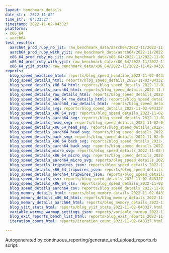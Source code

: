 ```yaml
---
layout: benchmark_details
date_str: '2022-11-02'
time_str: '04:33:27'
timestamp: 2022-11-02-043327
platforms:
- x86_64
- aarch64
test_results:
  aarch64_prod_ruby_no_jit: raw_benchmark_data/aarch64/2022-11/2022-11-02-043327_basic_benchmark_aarch64_prod_ruby_no_jit.json
  aarch64_prod_ruby_with_yjit: raw_benchmark_data/aarch64/2022-11/2022-11-02-043327_basic_benchmark_aarch64_prod_ruby_with_yjit.json
  x86_64_prod_ruby_no_jit: raw_benchmark_data/x86_64/2022-11/2022-11-02-043327_basic_benchmark_x86_64_prod_ruby_no_jit.json
  x86_64_prod_ruby_with_yjit: raw_benchmark_data/x86_64/2022-11/2022-11-02-043327_basic_benchmark_x86_64_prod_ruby_with_yjit.json
  x86_64_yjit_stats: raw_benchmark_data/x86_64/2022-11/2022-11-02-043327_basic_benchmark_x86_64_yjit_stats.json
reports:
  blog_speed_headline_html: reports/blog_speed_headline_2022-11-02-043327.html
  blog_speed_details_html: reports/blog_speed_details_2022-11-02-043327.html
  blog_speed_details_x86_64_html: reports/blog_speed_details_2022-11-02-043327.x86_64.html
  blog_speed_details_aarch64_html: reports/blog_speed_details_2022-11-02-043327.aarch64.html
  blog_speed_details_raw_details_html: reports/blog_speed_details_2022-11-02-043327.raw_details.html
  blog_speed_details_x86_64_raw_details_html: reports/blog_speed_details_2022-11-02-043327.x86_64.raw_details.html
  blog_speed_details_aarch64_raw_details_html: reports/blog_speed_details_2022-11-02-043327.aarch64.raw_details.html
  blog_speed_details_svg: reports/blog_speed_details_2022-11-02-043327.svg
  blog_speed_details_x86_64_svg: reports/blog_speed_details_2022-11-02-043327.x86_64.svg
  blog_speed_details_aarch64_svg: reports/blog_speed_details_2022-11-02-043327.aarch64.svg
  blog_speed_details_head_svg: reports/blog_speed_details_2022-11-02-043327.head.svg
  blog_speed_details_x86_64_head_svg: reports/blog_speed_details_2022-11-02-043327.x86_64.head.svg
  blog_speed_details_aarch64_head_svg: reports/blog_speed_details_2022-11-02-043327.aarch64.head.svg
  blog_speed_details_back_svg: reports/blog_speed_details_2022-11-02-043327.back.svg
  blog_speed_details_x86_64_back_svg: reports/blog_speed_details_2022-11-02-043327.x86_64.back.svg
  blog_speed_details_aarch64_back_svg: reports/blog_speed_details_2022-11-02-043327.aarch64.back.svg
  blog_speed_details_micro_svg: reports/blog_speed_details_2022-11-02-043327.micro.svg
  blog_speed_details_x86_64_micro_svg: reports/blog_speed_details_2022-11-02-043327.x86_64.micro.svg
  blog_speed_details_aarch64_micro_svg: reports/blog_speed_details_2022-11-02-043327.aarch64.micro.svg
  blog_speed_details_tripwires_json: reports/blog_speed_details_2022-11-02-043327.tripwires.json
  blog_speed_details_x86_64_tripwires_json: reports/blog_speed_details_2022-11-02-043327.x86_64.tripwires.json
  blog_speed_details_aarch64_tripwires_json: reports/blog_speed_details_2022-11-02-043327.aarch64.tripwires.json
  blog_speed_details_csv: reports/blog_speed_details_2022-11-02-043327.csv
  blog_speed_details_x86_64_csv: reports/blog_speed_details_2022-11-02-043327.x86_64.csv
  blog_speed_details_aarch64_csv: reports/blog_speed_details_2022-11-02-043327.aarch64.csv
  blog_memory_details_html: reports/blog_memory_details_2022-11-02-043327.html
  blog_memory_details_x86_64_html: reports/blog_memory_details_2022-11-02-043327.x86_64.html
  blog_memory_details_aarch64_html: reports/blog_memory_details_2022-11-02-043327.aarch64.html
  blog_yjit_stats_html: reports/blog_yjit_stats_2022-11-02-043327.html
  variable_warmup_warmup_settings_json: reports/variable_warmup_2022-11-02-043327.warmup_settings.json
  blog_exit_reports_bench_list_html: reports/blog_exit_reports_2022-11-02-043327.bench_list.html
  iteration_count_html: reports/iteration_count_2022-11-02-043327.html

---
```

Autogenerated by continuous_reporting/generate_and_upload_reports.rb script.
